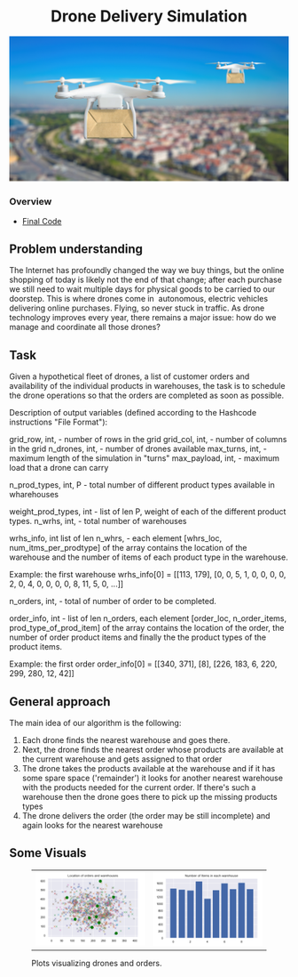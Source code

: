 <h1 align="center">
  Drone Delivery Simulation
</h1>

<div align="center">
  <img alt="Cover" src="https://github.com/aryanmsr/Drone_Delivery/blob/main/bot.png" />
</div>

### Overview
- [Final Code](https://github.com/aryanmsr/Mobile_Game_Analysis/blob/master/Mobile_Video_Game_Analysis.ipynb)

## Problem understanding
The Internet has profoundly changed the way we buy things, but the online shopping of today is likely not the end of that change; after each purchase we still need to wait multiple days for physical goods to be carried to our doorstep. This is where drones come in ­ autonomous, electric vehicles delivering online purchases. Flying, so never stuck in traffic. As drone technology improves every year, there remains a major issue: how do we manage and coordinate all those drones?

## Task
Given a hypothetical fleet of drones, a list of customer orders and availability of the individual products in warehouses, the task is to schedule the drone operations so that the orders are completed as soon as possible.

Description of output variables (defined according to the Hashcode instructions "File Format"):

grid_row, int, - number of rows in the grid
grid_col, int, - number of columns in the grid
n_drones, int, - number of drones available
max_turns, int, - maximum length of the simulation in "turns"
max_payload, int, - maximum load that a drone can carry

n_prod_types, int, P - total number of different product types available in wharehouses

weight_prod_types, int - list of len P, weight of each of the different product types.
n_wrhs, int, - total number of warehouses

wrhs_info, int list of len n_whrs, - each element [whrs_loc, num_itms_per_prodtype] of the array contains the location of the warehouse and the number of items of each product type in the warehouse.

Example: the first warehouse wrhs_info[0] = [[113, 179], [0, 0, 5, 1, 0, 0, 0, 0, 2, 0, 4, 0, 0, 0, 0, 8, 11, 5, 0, ...]]

n_orders, int, - total of number of order to be completed.

order_info, int - list of len n_orders, each element [order_loc, n_order_items, prod_type_of_prod_item] of the array contains the location of the order, the number of order product items and finally the the product types of the product items.

Example: the first order order_info[0] = [[340, 371], [8], [226, 183, 6, 220, 299, 280, 12, 42]]

## General approach
The main idea of our algorithm is the following: 
<ol>
  <li>Each drone finds the nearest warehouse and goes there.</li>
  <li>Next, the drone finds the nearest order whose products are available at the current warehouse and gets assigned to that order</li> 
  <li>The drone takes the products available at the warehouse and if it has some spare space ('remainder') it looks for another nearest warehouse with the products needed for the current order. If there's such a warehouse then the drone goes there to pick up the missing products types </li>
  <li>The drone delivers the order (the order may be still incomplete) and again looks for the nearest warehouse</li>
</ol>

## Some Visuals

<figure class="half">
  <table>
    <tr>
      <td>
        <img src="https://github.com/aryanmsr/Drone_Delivery/blob/main/Screen%20Shot%202022-01-13%20at%2012.16.45%20AM.png" alt="fig1" width = 500>
      </td>
      <td>
        <img src="https://github.com/aryanmsr/Drone_Delivery/blob/main/Screen%20Shot%202022-01-13%20at%2012.17.04%20AM.png" alt="fig2" width = 500>
      </td>
    </tr>
  </table>
  <figcaption>Plots visualizing drones and orders.</figcaption>
</figure>





